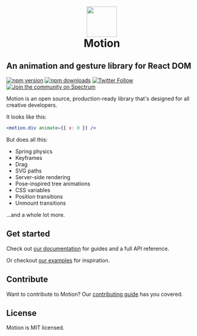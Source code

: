 <h1 align="center">
    <img src="https://user-images.githubusercontent.com/7850794/60670325-ab5c7600-9e70-11e9-95dd-2a6fb9889b6b.png" width="80" height="80" />
    <br>
    Motion
</h1>

## An animation and gesture library for React DOM

[![npm version](https://img.shields.io/npm/v/framer-motion.svg?style=flat-square)](https://www.npmjs.com/package/framer-motion)
[![npm downloads](https://img.shields.io/npm/dm/framer-motion.svg?style=flat-square)](https://www.npmjs.com/package/framer-motion)
[![Twitter Follow](https://img.shields.io/twitter/follow/framer.svg?style=social&label=Follow)](http://twitter.com/framer)
[![Join the community on Spectrum](https://withspectrum.github.io/badge/badge.svg)](https://spectrum.chat/framer)

Motion is an open source, production-ready library that's designed for all creative developers.

It looks like this:

```jsx
<motion.div animate={{ x: 0 }} />
```

But does all this:

-   Spring physics
-   Keyframes
-   Drag
-   SVG paths
-   Server-side rendering
-   Pose-inspired tree animations
-   CSS variables
-   Position transitions
-   Unmount transitions

...and a whole lot more.

## Get started

Check out [our documentation](https://framer.com/api/motion) for guides and a full API reference.

Or checkout [our examples](https://framer.com/motion) for inspiration.

## Contribute

Want to contribute to Motion? Our [contributing guide](https://github.com/framer/motion/blob/master/CONTRIBUTING.md) has you covered.

## License

Motion is MIT licensed.
